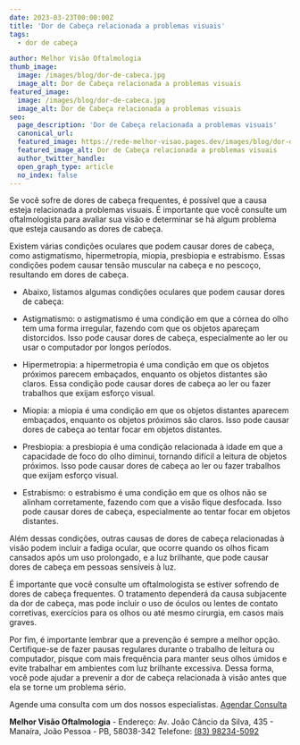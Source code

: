 ```yaml
---
date: 2023-03-23T00:00:00Z
title: 'Dor de Cabeça relacionada a problemas visuais'
tags:
  - dor de cabeça

author: Melhor Visão Oftalmologia
thumb_image:
  image: /images/blog/dor-de-cabeca.jpg
  image_alt: Dor de Cabeça relacionada a problemas visuais
featured_image:
  image: /images/blog/dor-de-cabeca.jpg
  image_alt: Dor de Cabeça relacionada a problemas visuais
seo:
  page_description: 'Dor de Cabeça relacionada a problemas visuais'
  canonical_url:
  featured_image: https://rede-melhor-visao.pages.dev/images/blog/dor-de-cabeca.jpg
  featured_image_alt: Dor de Cabeça relacionada a problemas visuais
  author_twitter_handle:
  open_graph_type: article
  no_index: false
---
```


Se você sofre de dores de cabeça frequentes, é possível que a causa esteja
relacionada a problemas visuais. É importante que você consulte um
oftalmologista para avaliar sua visão e determinar se há algum problema que
esteja causando as dores de cabeça.

Existem várias condições oculares que podem causar dores de cabeça, como
astigmatismo, hipermetropia, miopia, presbiopia e estrabismo. Essas condições
podem causar tensão muscular na cabeça e no pescoço, resultando em dores de
cabeça.

- Abaixo, listamos algumas condições oculares que podem causar dores de cabeça:

- Astigmatismo: o astigmatismo é uma condição em que a córnea do olho tem uma
  forma irregular, fazendo com que os objetos apareçam distorcidos. Isso pode
  causar dores de cabeça, especialmente ao ler ou usar o computador por longos
  períodos.

- Hipermetropia: a hipermetropia é uma condição em que os objetos próximos
  parecem embaçados, enquanto os objetos distantes são claros. Essa condição
  pode causar dores de cabeça ao ler ou fazer trabalhos que exijam esforço
  visual.

- Miopia: a miopia é uma condição em que os objetos distantes aparecem
  embaçados, enquanto os objetos próximos são claros. Isso pode causar dores de
  cabeça ao tentar focar em objetos distantes.

- Presbiopia: a presbiopia é uma condição relacionada à idade em que a
  capacidade de foco do olho diminui, tornando difícil a leitura de objetos
  próximos. Isso pode causar dores de cabeça ao ler ou fazer trabalhos que
  exijam esforço visual.

- Estrabismo: o estrabismo é uma condição em que os olhos não se alinham
  corretamente, fazendo com que a visão fique desfocada. Isso pode causar dores
  de cabeça, especialmente ao tentar focar em objetos distantes.

Além dessas condições, outras causas de dores de cabeça relacionadas à visão
podem incluir a fadiga ocular, que ocorre quando os olhos ficam cansados após um
uso prolongado, e a luz brilhante, que pode causar dores de cabeça em pessoas
sensíveis à luz.

É importante que você consulte um oftalmologista se estiver sofrendo de dores de
cabeça frequentes. O tratamento dependerá da causa subjacente da dor de cabeça,
mas pode incluir o uso de óculos ou lentes de contato corretivas, exercícios
para os olhos ou até mesmo cirurgia, em casos mais graves.

Por fim, é importante lembrar que a prevenção é sempre a melhor opção.
Certifique-se de fazer pausas regulares durante o trabalho de leitura ou
computador, pisque com mais frequência para manter seus olhos úmidos e evite
trabalhar em ambientes com luz brilhante excessiva. Dessa forma, você pode
ajudar a prevenir a dor de cabeça relacionada à visão antes que ela se torne um
problema sério.

<div class="call-to-action">
  Agende uma consulta com um dos nossos especialistas.
  <a href="https://wa.me/5583982345092?text=Ol%C3%A1%2C%20gostaria%20de%20agendar%20minha%20consulta.">Agendar Consulta</a>
</div>

**Melhor Visão Oftalmologia** - Endereço: Av. João Câncio da Silva, 435 -
Manaíra, João Pessoa - PB, 58038-342 Telefone:
[(83) 98234-5092](https://wa.me/5583982345092?text=Ol%C3%A1%2C%20gostaria%20de%20agendar%20minha%20consulta)
